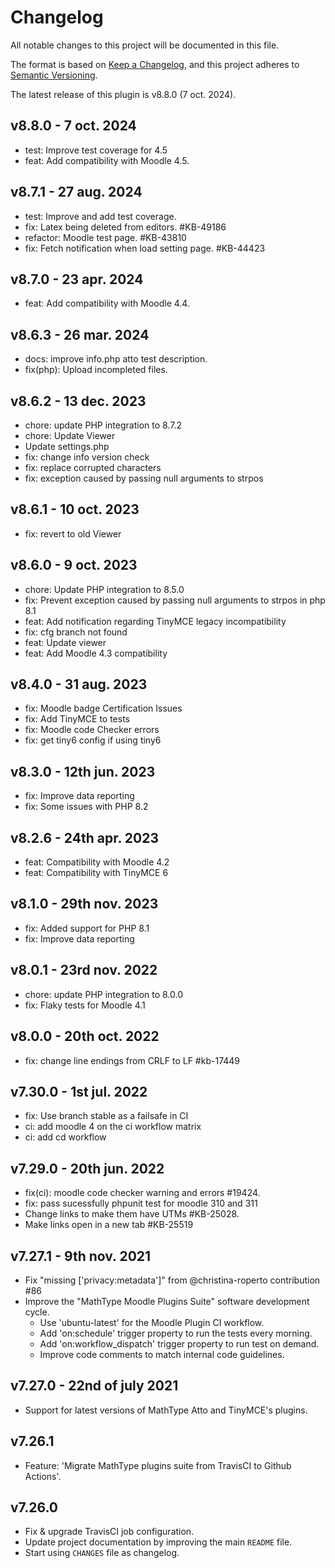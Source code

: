 # Changelog

All notable changes to this project will be documented in this file.

The format is based on [Keep a Changelog](https://keepachangelog.com/en/1.0.0/),
and this project adheres to [Semantic Versioning](https://semver.org/spec/v2.0.0.html).

The latest release of this plugin is v8.8.0 (7 oct. 2024).

## v8.8.0 - 7 oct. 2024
- test: Improve test coverage for 4.5
- feat: Add compatibility with Moodle 4.5.

## v8.7.1 - 27 aug. 2024

- test: Improve and add test coverage.
- fix: Latex being deleted from editors. #KB-49186
- refactor: Moodle test page. #KB-43810
- fix: Fetch notification when load setting page. #KB-44423

## v8.7.0 - 23 apr. 2024

- feat: Add compatibility with Moodle 4.4.

## v8.6.3 - 26 mar. 2024

- docs: improve info.php atto test description.
- fix(php): Upload incompleted files.

## v8.6.2 - 13 dec. 2023

- chore: update PHP integration to 8.7.2
- chore: Update Viewer
- Update settings.php
- fix: change info version check
- fix: replace corrupted characters
- fix: exception caused by passing null arguments to strpos

## v8.6.1 - 10 oct. 2023

- fix: revert to old Viewer

## v8.6.0 - 9 oct. 2023

- chore: Update PHP integration to 8.5.0
- fix: Prevent exception caused by passing null arguments to strpos in php 8.1
- feat: Add notification regarding TinyMCE legacy incompatibility
- fix: cfg branch not found
- feat: Update viewer
- feat: Add Moodle 4.3 compatibility

## v8.4.0 - 31 aug. 2023

- fix: Moodle badge Certification Issues
- fix: Add TinyMCE to tests
- fix: Moodle code Checker errors
- fix: get tiny6 config if using tiny6

## v8.3.0 - 12th jun. 2023

- fix: Improve data reporting
- fix: Some issues with PHP 8.2

## v8.2.6 - 24th apr. 2023

- feat: Compatibility with Moodle 4.2
- feat: Compatibility with TinyMCE 6

## v8.1.0 - 29th nov. 2023

- fix: Added support for PHP 8.1
- fix: Improve data reporting

## v8.0.1 - 23rd nov. 2022

- chore: update PHP integration to 8.0.0
- fix: Flaky tests for Moodle 4.1

## v8.0.0 - 20th oct. 2022

- fix: change line endings from CRLF to LF #kb-17449

## v7.30.0 - 1st jul. 2022

- fix: Use branch stable as a failsafe in CI
- ci: add moodle 4 on the ci workflow matrix
- ci: add cd workflow

## v7.29.0 - 20th jun. 2022

- fix(ci): moodle code checker warning and errors #19424.
- fix: pass sucessfully phpunit test for moodle 310 and 311
- Change links to make them have UTMs #KB-25028.
- Make links open in a new tab #KB-25519

## v7.27.1 - 9th nov. 2021

- Fix "missing ['privacy:metadata']" from @christina-roperto contribution #86
- Improve the "MathType Moodle Plugins Suite" software development cycle.
  - Use 'ubuntu-latest' for the Moodle Plugin CI workflow.
  - Add 'on:schedule' trigger property to run the tests every morning.
  - Add 'on:workflow_dispatch' trigger property to run test on demand.
  - Improve code comments to match internal code guidelines.

## v7.27.0 - 22nd of july 2021

- Support for latest versions of MathType Atto and TinyMCE's plugins.

## v7.26.1

- Feature: 'Migrate MathType plugins suite from TravisCI to Github Actions'.

## v7.26.0

- Fix & upgrade TravisCI job configuration.
- Update project documentation by improving the main `README` file.
- Start using `CHANGES` file as changelog.
